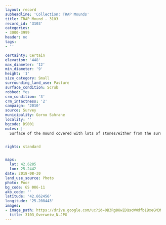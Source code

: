 ```yaml
---
layout: record
subheadline: 'Collection: TRAP Mounds'
title: TRAP Mound - 3103
record_id: '3103'
categories:
- 3000-3999
header: no
tags:
- ''

certainty: Certain
elevation: '448'
max_diameter: '12'
min_diameter: '9'
height: '1'
size_category: Small
surrounding_land_use: Pasture
surface_condition: Scrub
robbed: Yes
crm_condition: '3'
crm_intactness: '2'
campaign: '2010'
source: Survey
municipality: Gorno Sahrane
locality: ''
bgcode: DS001
notes: |-
  Surface of the mound covered with lots of stones/either from the surrounding pasture or from the mound.


rights: standard


maps:
  lat: 42.6285
  lon: 25.2442
date: 2018-08-30
land_use_source: Photo
photo: Poor
bg_code: GS 006-11
akb_code: ''
latitude: '42.662456'
longitude: '25.208443'
images:
- image_path: https://drive.google.com/uc?id=0B3Rg88wZDQscWWdfb1BxeGM3Mlk
  title: 3103_Overweiw_N.JPG
---
```

